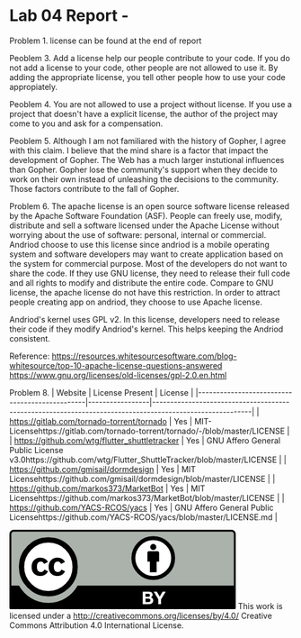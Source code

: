 # Lab 04 Report - 


Problem 1. 
license can be found at the end of report

Peoblem 3. 
Add a license help our people contribute to your code. If you do not add a license to your code, other people are not allowed to use it. By adding the appropriate license, you tell other people how to use your code appropiately. 

Peoblem 4. 
You are not allowed to use a project without license. If you use a project that doesn't have a explicit license, the author of the project may come to you and ask for a compensation.

Peoblem 5. 
Although I am not familiared with the history of Gopher, I agree with this claim. I believe that the mind share is a factor that impact the development of Gopher. The Web has a much larger instutional influences than Gopher. Gopher lose the community's support when they decide to work on their own instead of unleashing the decisions to the community. Those factors contribute to the fall of Gopher.

Problem 6. 
The apache license is an open source software license released by the Apache Software Foundation (ASF). People  can freely use, modify, distribute and sell a software licensed under the Apache License without worrying about the use of software: personal, internal or commercial. Andriod choose to use this license since andriod is a mobile operating system and software developers may want to create application based on the system for commercial purpose. Most of the developers do not want to share the code. If they use GNU license, they need to release their full code and all rights to modify and distribute the entire code. Compare to GNU license, the apache license do not have this restriction. In order to attract people creating app on andriod, they  choose to use Apache license.

Andriod's kernel uses GPL v2. In this license, developers need to release their code if they modify Andriod's kernel. This helps keeping the Andriod consistent. 

Reference: 
https://resources.whitesourcesoftware.com/blog-whitesource/top-10-apache-license-questions-answered
https://www.gnu.org/licenses/old-licenses/gpl-2.0.en.html


Problem  8. 
| Website                                       | License Present | License                                                                                                 |
|-----------------------------------------------|-----------------|---------------------------------------------------------------------------------------------------------|
| https://gitlab.com/tornado-torrent/tornado    | Yes             | MIT-Licensehttps://gitlab.com/tornado-torrent/tornado/-/blob/master/LICENSE                             |
| https://github.com/wtg/flutter_shuttletracker | Yes             | GNU Affero General Public License v3.0https://github.com/wtg/Flutter_ShuttleTracker/blob/master/LICENSE |
| https://github.com/gmisail/dormdesign         | Yes             | MIT Licensehttps://github.com/gmisail/dormdesign/blob/master/LICENSE                                    |
| https://github.com/markos373/MarketBot        | Yes             | MIT Licensehttps://github.com/markos373/MarketBot/blob/master/LICENSE                                   |
| https://github.com/YACS-RCOS/yacs             | Yes             | GNU Affero General Public Licensehttps://github.com/YACS-RCOS/yacs/blob/master/LICENSE.md               |



![license_icon](by.png) 
This work is licensed under a http://creativecommons.org/licenses/by/4.0/ Creative Commons Attribution 4.0 International License.

